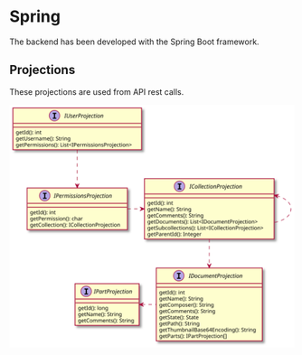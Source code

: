 # Spring
The backend has been developed with the Spring Boot framework.
## Projections
These projections are used from API rest calls.

![Spring projections class diagram](puml/spring/spring_projections.svg)

